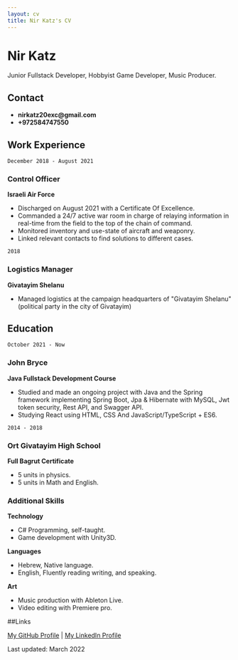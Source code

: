 ```yaml
---
layout: cv
title: Nir Katz's CV
---
```

# Nir Katz
Junior Fullstack Developer, Hobbyist Game Developer, Music Producer.

## Contact
* __nirkatz20exc@gmail.com__
* __+972584747550__
<!-- ## Currently
Looking for a job as a Junior Fullstack Developer/Unity Game Developer. -->
## Work Experience

`December 2018 - August 2021`
### Control Officer
__Israeli Air Force__
* Discharged on August 2021 with a Certificate Of Excellence.
* Commanded a 24/7 active war room in charge of relaying information in real-time from the field to the top of the chain of command.
* Monitored inventory and use-state of aircraft and weaponry.
* Linked relevant contacts to find solutions to different cases.

`2018`
### Logistics Manager
__Givatayim Shelanu__
* Managed logistics at the campaign headquarters of "Givatayim Shelanu" (political party in the city of Givatayim)

<!-- add work experience  -->
## Education

`October 2021 - Now`
### John Bryce
__Java Fullstack Development Course__
* Studied and made an ongoing project with Java and the Spring framework implementing Spring Boot, Jpa & Hibernate with MySQL, Jwt token security, Rest API, and Swagger API. 
* Studying React using HTML, CSS And JavaScript/TypeScript + ES6.

`2014 - 2018`
### Ort Givatayim High School
__Full Bagrut Certificate__
* 5 units in physics.
* 5 units in Math and English.

### Additional Skills
__Technology__
* C# Programming, self-taught.
* Game development with Unity3D.

__Languages__
* Hebrew, Native language.
* English, Fluently reading writing, and speaking.

__Art__
* Music production with Ableton Live.
* Video editing with Premiere pro.

##Links
<div id="webaddress">
<!-- <a href="nirkatz20exc@gmail.com" target="_blank">nirkatz20exc@gmail.com</a> -->
<a href="https://github.com/tamboor" target="_blank">My GitHub Profile</a> | <a href="https://www.linkedin.com/in/nir-katz-0ab3891b9/">My LinkedIn Profile</a>
</div>

Last updated: March 2022


